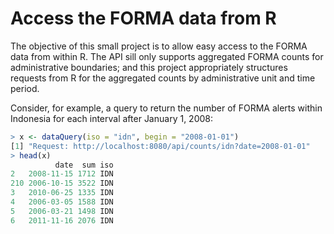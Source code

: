 Access the FORMA data from R
==============

The objective of this small project is to allow easy access to the
FORMA data from within R.  The API sill only supports aggregated FORMA
counts for administrative boundaries; and this project appropriately
structures requests from R for the aggregated counts by administrative
unit and time period.

Consider, for example, a query to return the number of FORMA alerts
within Indonesia for each interval after January 1, 2008:

```R
> x <- dataQuery(iso = "idn", begin = "2008-01-01")
[1] "Request: http://localhost:8080/api/counts/idn?date=2008-01-01"
> head(x)
          date  sum iso
2   2008-11-15 1712 IDN
210 2006-10-15 3522 IDN
3   2010-06-25 1335 IDN
4   2006-03-05 1588 IDN
5   2006-03-21 1498 IDN
6   2011-11-16 2076 IDN
```

